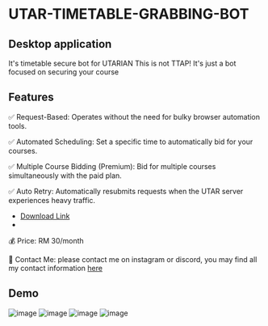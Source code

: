# UTAR-TIMETABLE-GRABBING-BOT
## Desktop application
It's timetable secure bot for UTARIAN 
This is not TTAP! It's just a bot focused on securing your course

## Features
✅ Request-Based: Operates without the need for bulky browser automation tools.

✅ Automated Scheduling: Set a specific time to automatically bid for your courses.

✅ Multiple Course Bidding (Premium): Bid for multiple courses simultaneously with the paid plan.

✅ Auto Retry: Automatically resubmits requests when the UTAR server experiences heavy traffic.

- [Download Link](https://drive.google.com/file/d/1_aPU0b8Jo_qeDXKTqDkKpM4G2fySHWZm/view?usp=drive_link)
- 
💰 Price: RM 30/month

📲 Contact Me: please contact me on instagram or discord, you may find all my contact information [here](https://juinnlaudev.vercel.app/)


## Demo
![image](https://github.com/user-attachments/assets/467f1ad5-39cd-4d46-ab4a-30a9495b9b2b)
![image](https://github.com/user-attachments/assets/22a7d449-11c8-45f1-955e-60eb1042b6a7)
![image](https://github.com/user-attachments/assets/8d0aa885-9129-4a6e-af5d-c9cf8a63763d)
![image](https://github.com/user-attachments/assets/0829e26d-bb2e-4f5b-be90-dd3991511ebd)
